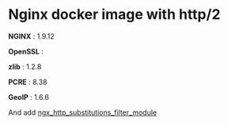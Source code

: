 # Nginx docker image with http/2

**NGINX** : 1.9.12

**OpenSSL** : 

**zlib** : 1.2.8

**PCRE** : 8.38

**GeoIP** : 1.6.6

And add [ngx_http_substitutions_filter_module](https://github.com/yaoweibin/ngx_http_substitutions_filter_module.git )
